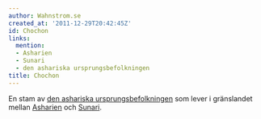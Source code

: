 ```yaml
---
author: Wahnstrom.se
created_at: '2011-12-29T20:42:45Z'
id: Chochon
links:
  mention:
  - Asharien
  - Sunari
  - den ashariska ursprungsbefolkningen
title: Chochon
---
```


En stam av [den ashariska ursprungsbefolkningen] som lever i gränslandet mellan [Asharien] och
[Sunari].

  [den ashariska ursprungsbefolkningen]: den_ashariska_ursprungsbefolkningen
  [Asharien]: Asharien
  [Sunari]: Sunari
